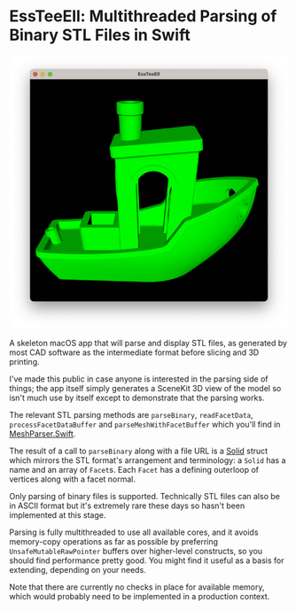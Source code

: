 # EssTeeEll: Multithreaded Parsing of Binary STL Files in Swift

![screenshot](https://github.com/davidf2281/EssTeeEll/blob/readme-assets/Screenshot.png)

A skeleton macOS app that will parse and display STL files, as generated by most CAD software as the intermediate format before slicing and 3D printing.

I've made this public in case anyone is interested in the parsing side of things; the app itself simply generates a SceneKit 3D view of the model so isn't much use by itself except to demonstrate that the parsing works.

The relevant STL parsing methods are `parseBinary`, `readFacetData`, `processFacetDataBuffer` and `parseMeshWithFacetBuffer` which you'll find in [MeshParser.Swift](https://github.com/davidf2281/EssTeeEll/blob/main/EssTeeEll/Model/MeshParser.swift). 

The result of a call to `parseBinary` along with a file URL is a [Solid](https://github.com/davidf2281/EssTeeEll/blob/main/EssTeeEll/Model/Solid.swift) struct which mirrors the STL format's arrangement and terminology: a `Solid` has a name and an array of `Facet`s. Each `Facet` has a defining outerloop of vertices along with a facet normal.

Only parsing of binary files is supported. Technically STL files can also be in ASCII format but it's extremely rare these days so hasn't been implemented at this stage.

Parsing is fully multithreaded to use all available cores, and it avoids memory-copy operations as far as possible by preferring `UnsafeMutableRawPointer` buffers over higher-level constructs, so you should find performance pretty good. You might find it useful as a basis for extending, depending on your needs.

Note that there are currently no checks in place for available memory, which would probably need to be implemented in a production context.
